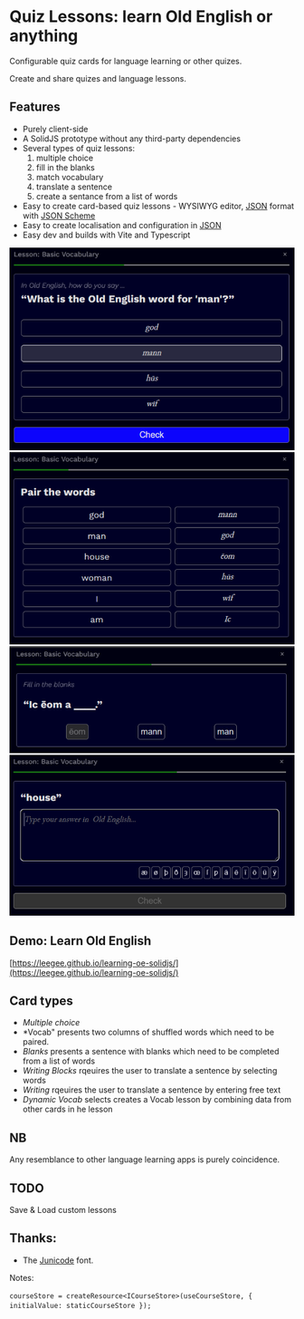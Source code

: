 # Quiz Lessons: learn Old English or anything

Configurable quiz cards for language learning or other quizes. 

Create and share quizes and language lessons.

## Features

* Purely client-side
* A SolidJS prototype without any third-party dependencies
* Several types of quiz lessons:
    1. multiple choice
    1. fill in the blanks
    1. match vocabulary
    1. translate a sentence
    1.  create a sentance from a list of words
* Easy to create card-based quiz lessons - WYSIWYG editor, [JSON](lessons.json) format with [JSON Scheme](./lessons.schema.json)
* Easy to create localisation and configuration in [JSON](app.config.json)
* Easy dev and builds with Vite and Typescript

![Multiple Choice](./README/multiple-choice.png)
![Pair words](./README/pair-words.png)
![Fill in the blanks](./README/blanks.png)
![write](./README/writing.png)

## Demo: Learn Old English

[https://leegee.github.io/learning-oe-solidjs/](https://leegee.github.io/learning-oe-solidjs/)

## Card types

* *Multiple choice* 
* *Vocab" presents two columns of shuffled words which need to be paired.
* *Blanks* presents a sentence with blanks which need to be completed from a list of words
* *Writing Blocks* rqeuires the user to translate a sentence by selecting words
* *Writing* rqeuires the user to translate a sentence by entering free text
* *Dynamic Vocab* selects creates a Vocab lesson by combining data from other cards in he lesson

## NB

Any resemblance to other language learning apps is purely coincidence. 

## TODO

Save & Load custom lessons

## Thanks:

* The [Junicode](https://github.com/psb1558/Junicode-font/releases/tag/v2.211) font.

Notes: 

`courseStore = createResource<ICourseStore>(useCourseStore, { initialValue: staticCourseStore });`
